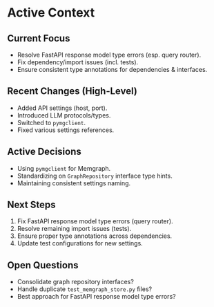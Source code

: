 # Active Context

## Current Focus
- Resolve FastAPI response model type errors (esp. query router).
- Fix dependency/import issues (incl. tests).
- Ensure consistent type annotations for dependencies & interfaces.

## Recent Changes (High-Level)
- Added API settings (host, port).
- Introduced LLM protocols/types.
- Switched to `pymgclient`.
- Fixed various settings references.

## Active Decisions
- Using `pymgclient` for Memgraph.
- Standardizing on `GraphRepository` interface type hints.
- Maintaining consistent settings naming.

## Next Steps
1. Fix FastAPI response model type errors (query router).
2. Resolve remaining import issues (tests).
3. Ensure proper type annotations across dependencies.
4. Update test configurations for new settings.

## Open Questions
- Consolidate graph repository interfaces?
- Handle duplicate `test_memgraph_store.py` files?
- Best approach for FastAPI response model type errors? 